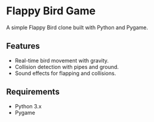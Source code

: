 # Flappy Bird Game

A simple Flappy Bird clone built with Python and Pygame.

## Features

- Real-time bird movement with gravity.
- Collision detection with pipes and ground.
- Sound effects for flapping and collisions.

## Requirements

- Python 3.x
- Pygame
